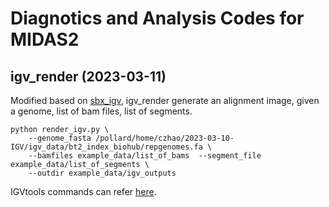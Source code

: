# Diagnotics and Analysis Codes for MIDAS2

## igv_render (2023-03-11)

Modified based on [sbx_igv](https://github.com/sunbeam-labs/sbx_igv), igv_render generate an alignment image, given a genome, list of bam files, list of segments.

```
python render_igv.py \
    --genome_fasta /pollard/home/czhao/2023-03-10-IGV/igv_data/bt2_index_biohub/repgenomes.fa \
    --bamfiles example_data/list_of_bams  --segment_file example_data/list_of_segments \
    --outdir example_data/igv_outputs 
```

IGVtools commands can refer [here](https://software.broadinstitute.org/software/igv/automation).

